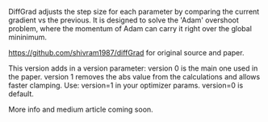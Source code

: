 DiffGrad adjusts the step size for each parameter by comparing the current gradient vs the previous.  It is designed to solve the 'Adam' 
overshoot problem, where the momentum of Adam can carry it right over the global mininimum.

https://github.com/shivram1987/diffGrad  for original source and paper.

This version adds in a version parameter:  version 0 is the main one used in the paper.  version 1 removes the abs value from the calculations and
allows faster clamping.
Use:  version=1 in your optimizer params.  version=0 is default.

More info and medium article coming soon.
